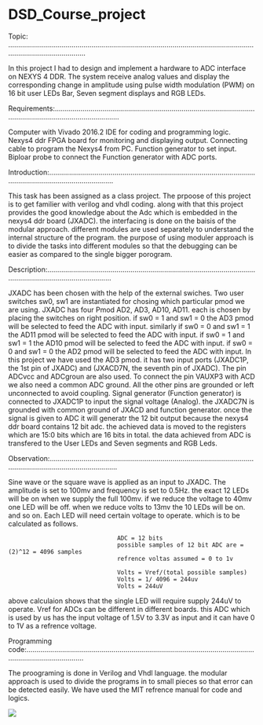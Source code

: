 # DSD_Course_project

Topic: ...................................................................................................................................................................

In this project  I had to design and implement a hardware to ADC interface on NEXYS 4 DDR.
The system receive analog values and display the corresponding change in amplitude using pulse width modulation (PWM) on 16 bit user LEDs Bar, Seven segment displays and RGB LEDs.

Requirements:.............................................................................................................................................................

Computer with Vivado 2016.2 IDE for coding and programming logic.  
Nexys4 ddr FPGA board for monitoring and displaying output. 
Connecting cable to program the Nexys4 from PC. 
Function generator to set input. 
Biploar probe to connect the Function generator with ADC ports. 

Introduction:.............................................................................................................................................................

This task has been assigned as a class project. The prpoose of this project is to get familier with verilog and vhdl coding.
along with that this project provides the good knowledge about the Adc which is embedded in the nexys4 ddr board (JXADC).
the interfacing is done on the baisis of the modular approach. 
different modules are used separately to understand the internal structure of the program. 
the purpose of using moduler approach is to divide the tasks into different modules so that the debugging can be easier as compared to the single bigger porogram. 

Description:.............................................................................................................................................................

JXADC has been chosen with the help of the external swiches. Two user switches sw0, sw1 are instantiated for chosing which particular pmod we are using.
JXADC has four Pmod AD2, AD3, AD10, AD11. each is chosen by placing the switches on right position. 
if sw0 = 1 and sw1 = 0 the AD3 pmod will be selected to feed the ADC with input. similarly 
if sw0 = 0 and sw1 = 1 the AD11 pmod will be selected to feed the ADC with input.
if sw0 = 1 and sw1 = 1 the AD10 pmod will be selected to feed the ADC with input.
if sw0 = 0 and sw1 = 0 the AD2 pmod will be selected to feed the ADC with input.
In this project we have used the AD3 pmod. it has two input ports (JXADC1P, the 1st pin of JXADC) and (JXACD7N, the seventh pin of JXADC). 
The pin ADCvcc and ADCgroun are also used. 
To connect the pin VAUXP3 with ACD we also need a common ADC ground. 
All the other pins are grounded or left unconnected to avoid coupling. 
Signal generator (Function generator) is connected to JXADC1P to input the signal voltage (Analog). 
the JXADC7N is grounded with common ground of JXACD and function generator. 
once the signal is given to ADC it will generatr the 12 bit output because the nexys4 ddr board contains 12 bit adc. 
the achieved data is moved to the registers which are 15:0 bits which are 16 bits in total. 
the data achieved from ADC is transfered to the User LEDs and Seven segments and RGB Leds. 

Observation:..............................................................................................................................................................

Sine wave or the square wave is applied as an input to JXADC. The amplitude is set to 100mv and frequency is set to 0.5Hz. 
the exact 12 LEDs will be on when we supply the full 100mv. if we reduce the voltage to 40mv one LED will be off. 
when we reduce volts to 13mv the 10 LEDs will be on. and so on.
Each LED will need certain voltage to operate. which is to be calculated as follows. 

                                   ADC = 12 bits 
                                   possible samples of 12 bit ADC are = (2)^12 = 4096 samples 
                                   refrence voltas assumed = 0 to 1v
                                   
                                   Volts = Vref/(total possible samples)
                                   Volts = 1/ 4096 = 244uv
                                   Volts = 244uV
above calculaion shows that the single LED will require supply 244uV to operate. 
Vref for ADCs can be different in different boards. this ADC which is used by us has the input voltage of 1.5V to 3.3V as input and it can have 0 to 1V as a refrence voltage.

Programming code:.........................................................................................................................................................

The proograming is done in Verilog and Vhdl language. 
the modular approach is used to divide the programs in to small pieces so that error can be detected easily. 
We have used the MIT refrence manual for code and logics. 
                        




<img src = "Desktop/projectFlow2.png">
















